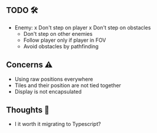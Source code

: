## TODO 🛠

- Enemy:
    x Don't step on player
    x Don't step on obstacles
    - Don't step on other enemies
    - Follow player only if player in FOV
    - Avoid obstacles by pathfinding

## Concerns ⚠️

- Using raw positions everywhere
- Tiles and their position are not tied together
- Display is not encapsulated

## Thoughts 🧠
- I it worth it migrating to Typescript?